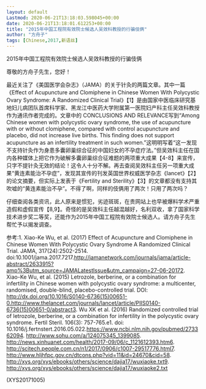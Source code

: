 ```yaml
---
layout: default
Lastmod: 2020-06-21T13:18:03.598045+00:00
date: 2020-06-21T13:18:01.612253+00:00
title: "2015年中国工程院有效院士候选人吴效科教授的行骗伎俩"
author: "方舟子"
tags: [Chinese,2017,新语丝]
---
```


2015年中国工程院有效院士候选人吴效科教授的行骗伎俩

尊敬的方舟子先生，您好！

最近关注了《美国医学会杂志》（JAMA）的关于针灸的两篇文章。其中一篇《Effect of Acupuncture and Clomiphene in Chinese Women With Polycystic Ovary Syndrome: A Randomized Clinical Trial》【1】是由国家中医临床研究基地妇儿病团队首席科学家、黑龙江中医药大学附属第一医院妇产科主任吴效科教授作为通讯作者完成的。文章中的 CONCLUSIONS AND RELEVANCE写到“Among Chinese women with polycystic ovary syndrome, the use of acupuncture with or without clomiphene, compared with control acupuncture and placebo, did not increase live births. This finding does not support acupuncture as an infertility treatment in such women.”这明明写着“这一发现不支持针灸作为身患多囊卵巢综合征的中国妇女的不孕症疗法。”但吴效科主任在国内各种媒体上把它作为破解多囊卵巢综合征难题的两项重大成果【4-8】来宣传，只字不提针灸无效的结论！这令人十分不解。再去查阅吴效科主任另一项重大成果“黄连素能治不孕症”，发现其宣传的刊发英国世界权威医学杂志《lancet》【2】的论文摘要，但实际上发表于《Fertility and Sterility》【3】的文章都没有支持其吹嘘的“黄连素能治不孕”。不得了啊，同样的伎俩用了两次！只用了两次吗？

仔细查阅各类资讯，此人原来是惯犯，劣迹斑斑，在贵网站上也早被爆料学术严重造假和虚假宣传【8,9】。奇怪的是吴效科主任越混越好，名利双收，拿了国家科学技术进步奖二等奖，还能作为2015年中国工程院有效院士候选人。请方舟子先生帮忙予以揭发调查。

参考:1.     Xiao-Ke Wu, et al. (2017) Effect of Acupuncture and Clomiphene in Chinese Women With Polycystic Ovary Syndrome A Randomized Clinical Trial. JAMA, 317(24):2502-2514. doi:10.1001/jama.2017.7217.http://jamanetwork.com/journals/jama/article-abstract/2633915?amp%3Butm_source=JAMALatestIssue&utm_campaign=27-06-20172.     Xiao-Ke Wu, et al. (2015) Letrozole, berberine, or a combination for infertility in Chinese women with polycystic ovary syndrome: a multicenter, randomised, double-blind, placebo-controlled trial. DOI: http://dx.doi.org/10.1016/S0140-6736(15)00651-0.http://www.thelancet.com/journals/lancet/article/PIIS0140-6736(15)00651-0/abstract3.     Wu XK et al. (2016) Randomized controlled trial of letrozole, berberine, or a   combination for infertility in the polycystic ovary syndrome. Fertil Steril. 106(3): 757-765.e1. doi: 10.1016/j.fertnstert.2016.05.022.https://www.ncbi.nlm.nih.gov/pubmed/273362094.     http://www.sohu.com/a/124075345_1399085.     http://news.xinhuanet.com/health/2017-09/06/c_1121612393.htm6.     http://scitech.people.com.cn/n1/2017/0906/c1007-29517776.html7.     http://www.hljhfpc.gov.cn/dtcons.php?vid=11&id=24670&cid=58.     http://xys.org/xys/ebooks/others/science/dajia17/wuxiaoke.txt9.     http://xys.org/xys/ebooks/others/science/dajia17/wuxiaoke2.txt

(XYS20171005)

